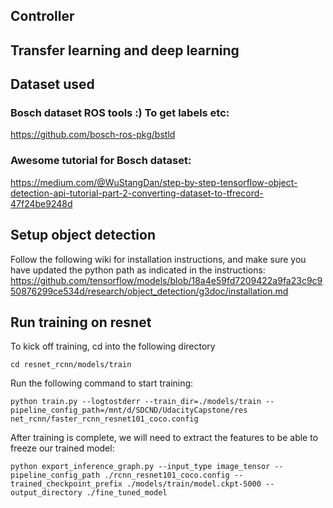 ## Controller

## Transfer learning and deep learning

## Dataset used
### Bosch dataset ROS tools :) To get labels etc:
https://github.com/bosch-ros-pkg/bstld

### Awesome tutorial for Bosch dataset:
https://medium.com/@WuStangDan/step-by-step-tensorflow-object-detection-api-tutorial-part-2-converting-dataset-to-tfrecord-47f24be9248d

## Setup object detection

Follow the following wiki for installation instructions, and make sure you have updated the python path as indicated in the instructions:
https://github.com/tensorflow/models/blob/18a4e59fd7209422a9fa23c9c950876299ce534d/research/object_detection/g3doc/installation.md

## Run training on resnet

To kick off training, cd into the following directory

```
cd resnet_rcnn/models/train
```

Run the following command to start training:

```
python train.py --logtostderr --train_dir=./models/train --pipeline_config_path=/mnt/d/SDCND/UdacityCapstone/res
net_rcnn/faster_rcnn_resnet101_coco.config
```

After training is complete, we will need to extract the features to be able to freeze our trained model:

```
python export_inference_graph.py --input_type image_tensor --pipeline_config_path ./rcnn_resnet101_coco.config --trained_checkpoint_prefix ./models/train/model.ckpt-5000 --output_directory ./fine_tuned_model
```

